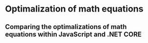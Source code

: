 # Optimalization of math equations
## Comparing the optimalizations of math equations within JavaScript and .NET CORE
